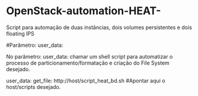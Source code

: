 # OpenStack-automation-HEAT-
Script para automação de duas instâncias, dois volumes persistentes e dois floating IPS

#Parâmetro: user_data:

No parâmetro: user_data: chamar um shell script para automatizar o processo de particionamento/formatação e criação do File System desejado.

user_data:
get_file: http://host/script_heat_bd.sh  #Apontar aqui o host/scripts desejado.

